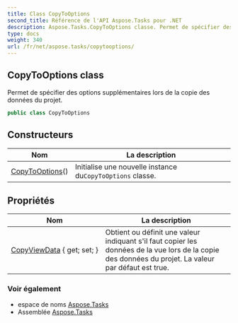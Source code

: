 ```yaml
---
title: Class CopyToOptions
second_title: Référence de l'API Aspose.Tasks pour .NET
description: Aspose.Tasks.CopyToOptions classe. Permet de spécifier des options supplémentaires lors de la copie des données du projet.
type: docs
weight: 340
url: /fr/net/aspose.tasks/copytooptions/
---
```

## CopyToOptions class

Permet de spécifier des options supplémentaires lors de la copie des données du projet.

```csharp
public class CopyToOptions
```

## Constructeurs

| Nom | La description |
| --- | --- |
| [CopyToOptions](copytooptions/)() | Initialise une nouvelle instance du`CopyToOptions` classe. |

## Propriétés

| Nom | La description |
| --- | --- |
| [CopyViewData](../../aspose.tasks/copytooptions/copyviewdata/) { get; set; } | Obtient ou définit une valeur indiquant s'il faut copier les données de la vue lors de la copie des données du projet. La valeur par défaut est true. |

### Voir également

* espace de noms [Aspose.Tasks](../../aspose.tasks/)
* Assemblée [Aspose.Tasks](../../)


